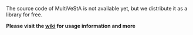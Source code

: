The source code of MultiVeStA is not available yet, but we distribute it as a library for free.

**Please visit the [wiki](https://github.com/andrea-vandin/MultiVeStA/wiki) for usage information and more**
